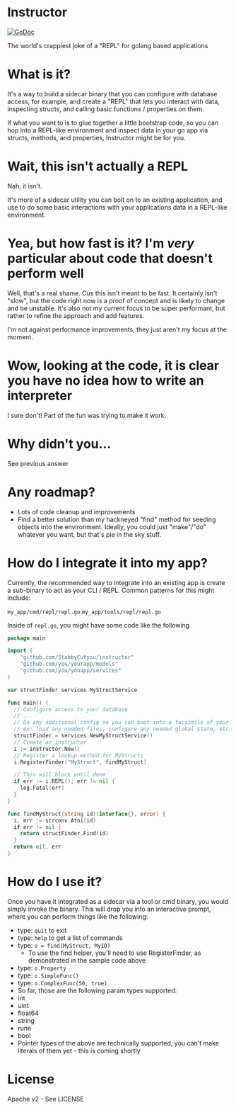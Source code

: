 # Instructor
[![GoDoc](http://img.shields.io/badge/go-documentation-blue.svg?style=flat-square)](http://godoc.org/github.com/StabbyCutyou/instructor)

The world's crappiest joke of a "REPL" for golang based applications

# What is it?

It's a way to build a sidecar binary that you can configure with database access,
for example, and create a "REPL" that lets you interact with data, inspecting
structs, and calling basic functions / properties on them.

If what you want to is to glue together a little bootstrap code, so you can hop into a REPL-like environment and inspect data in your go app via structs, methods, and properties, Instructor might be for you.

# Wait, this isn't actually a REPL

Nah, it isn't.

It's more of a sidecar utility you can bolt on to an existing application, and use
to do some basic interactions with your applications data in a REPL-like environment.

# Yea, but how fast is it? I'm *very* particular about code that doesn't perform well

Well, that's a real shame. Cus this isn't meant to be fast. It certainly isn't "slow", but
the code right now is a proof of concept and is likely to change and be unstable. It's also
not my current focus to be super performant, but rather to refine the approach and add features.

I'm not against performance improvements, they just aren't my focus at the moment.

# Wow, looking at the code, it is clear you have no idea how to write an interpreter

I sure don't! Part of the fun was trying to make it work.

# Why didn't you...

See previous answer

# Any roadmap?
* Lots of code cleanup and improvements
* Find a better solution than my hackneyed "find" method for seeding objects into the environment. Ideally, you could just "make"/"do" whatever you want, but that's pie in the sky stuff.

# How do I integrate it into my app?

Currently, the recommended way to integrate into an existing app is create a sub-binary
to act as your CLI / REPL. Common patterns for this might include:

`my_app/cmd/repl/repl.go`
`my_app/tools/repl/repl.go`

Inside of `repl.go`, you might have some code like the following

```go
package main

import (
	"github.com/StabbyCutyou/instructor"
	"github.com/you/yourapp/models"
	"github.com/you/youapp/services"
)

var structFinder services.MyStructService

func main() {
  // Configure access to your database
  // ...
  // Do any additional config so you can boot into a facsimile of your app
  // ex: load any needed files, configure any needed global state, etc etc
  structFinder = services.NewMyStructService()
  // Create an instructor
  i := instructor.New()
  // Register a lookup method for MyStructs
  i.RegisterFinder("MyStruct", findMyStruct)

  // This will block until done
  if err := i.REPL(); err != nil {
    log.Fatal(err)
  }
}

func findMyStruct(string id)(interface{}, error) {
  i, err := strconv.Atoi(id)
  if err != nil {
    return structFinder.Find(id)
  }
  return nil, err
}
```

# How do I use it?

Once you have it integrated as a sidecar via a tool or cmd binary, you would simply
invoke the binary. This will drop you into an interactive prompt, where you can perform
things like the following:

* type: `quit` to exit
* type: `help` to get a list of commands
* type: `o = find(MyStruct, MyID)`
  * To use the find helper, you'll need to use RegisterFinder, as demonstrated in the sample code above
* type: `o.Property`
* type: `o.SimpleFunc()`
* type: `o.ComplexFunc(50, true)`
* So far, those are the following param types supported:
 * int
 * uint
 * float64
 * string
 * rune
 * bool
 * Pointer types of the above are technically supported, you can't make literals of them yet - this is coming shortly

# License

Apache v2 - See LICENSE
